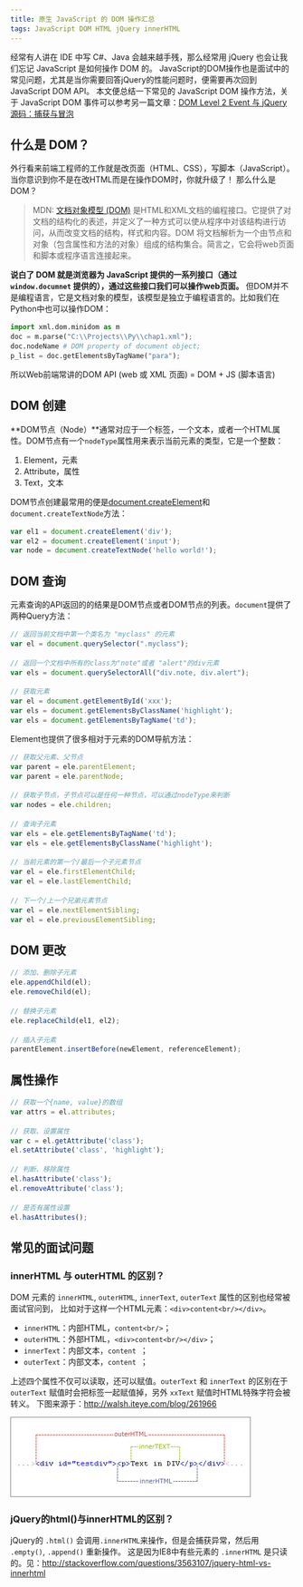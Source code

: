 ```yaml
---
title: 原生 JavaScript 的 DOM 操作汇总
tags: JavaScript DOM HTML jQuery innerHTML
---
```


经常有人讲在 IDE 中写 C#、Java 会越来越手残，那么经常用 jQuery 也会让我们忘记 JavaScript 是如何操作 DOM 的。
JavaScript的DOM操作也是面试中的常见问题，尤其是当你需要回答jQuery的性能问题时，便需要再次回到JavaScript DOM API。
本文便总结一下常见的 JavaScript DOM 操作方法，关于 JavaScript DOM 事件可以参考另一篇文章：[DOM Level 2 Event 与 jQuery 源码：捕获与冒泡][js-event]

<!--more-->

## 什么是 DOM？

外行看来前端工程师的工作就是改页面（HTML、CSS），写脚本（JavaScript）。当你意识到你不是在改HTML而是在操作DOM时，你就升级了！
那么什么是DOM？

> MDN: [文档对象模型 (DOM)][dom] 是HTML和XML文档的编程接口。它提供了对文档的结构化的表述，并定义了一种方式可以使从程序中对该结构进行访问，从而改变文档的结构，样式和内容。DOM 将文档解析为一个由节点和对象（包含属性和方法的对象）组成的结构集合。简言之，它会将web页面和脚本或程序语言连接起来。

**说白了 DOM 就是浏览器为 JavaScript 提供的一系列接口（通过 `window.documnet` 提供的），通过这些接口我们可以操作web页面。**
但DOM并不是编程语言，它是文档对象的模型，该模型是独立于编程语言的。比如我们在Python中也可以操作DOM：

```python
import xml.dom.minidom as m
doc = m.parse("C:\\Projects\\Py\\chap1.xml");
doc.nodeName # DOM property of document object;
p_list = doc.getElementsByTagName("para");
```

所以Web前端常讲的DOM API (web 或 XML 页面) = DOM + JS (脚本语言)

## DOM 创建

**DOM节点（Node）**通常对应于一个标签，一个文本，或者一个HTML属性。DOM节点有一个`nodeType`属性用来表示当前元素的类型，它是一个整数：

1. Element，元素
2. Attribute，属性
3. Text，文本

DOM节点创建最常用的便是[document.createElement][create]和`document.createTextNode`方法：

```javascript
var el1 = document.createElement('div');
var el2 = document.createElement('input');
var node = document.createTextNode('hello world!');
```

## DOM 查询

元素查询的API返回的的结果是DOM节点或者DOM节点的列表。`document`提供了两种Query方法：

```javascript
// 返回当前文档中第一个类名为 "myclass" 的元素
var el = document.querySelector(".myclass");

// 返回一个文档中所有的class为"note"或者 "alert"的div元素
var els = document.querySelectorAll("div.note, div.alert");

// 获取元素
var el = document.getElementById('xxx');
var els = document.getElementsByClassName('highlight');
var els = document.getElementsByTagName('td');
```

Element也提供了很多相对于元素的DOM导航方法：

```javascript
// 获取父元素、父节点
var parent = ele.parentElement;
var parent = ele.parentNode;

// 获取子节点，子节点可以是任何一种节点，可以通过nodeType来判断
var nodes = ele.children;    

// 查询子元素
var els = ele.getElementsByTagName('td');
var els = ele.getElementsByClassName('highlight');

// 当前元素的第一个/最后一个子元素节点
var el = ele.firstElementChild;
var el = ele.lastElementChild;

// 下一个/上一个兄弟元素节点
var el = ele.nextElementSibling;
var el = ele.previousElementSibling;
```

## DOM 更改

```javascript
// 添加、删除子元素
ele.appendChild(el);
ele.removeChild(el);

// 替换子元素
ele.replaceChild(el1, el2);

// 插入子元素
parentElement.insertBefore(newElement, referenceElement);
```

## 属性操作

```javascript
// 获取一个{name, value}的数组
var attrs = el.attributes;

// 获取、设置属性
var c = el.getAttribute('class');
el.setAttribute('class', 'highlight');

// 判断、移除属性
el.hasAttribute('class');
el.removeAttribute('class');

// 是否有属性设置
el.hasAttributes();     
```

## 常见的面试问题

### innerHTML 与 outerHTML 的区别？

DOM 元素的 `innerHTML`, `outerHTML`, `innerText`, `outerText` 属性的区别也经常被面试官问到，
比如对于这样一个HTML元素：`<div>content<br/></div>`。

* `innerHTML`：内部HTML，`content<br/>`；
* `outerHTML`：外部HTML，`<div>content<br/></div>`；
* `innerText`：内部文本，`content `；
* `outerText`：内部文本，`content `；

上述四个属性不仅可以读取，还可以赋值。`outerText` 和 `innerText` 的区别在于 `outerText` 赋值时会把标签一起赋值掉，另外 `xxText` 赋值时HTML特殊字符会被转义。
下图来源于：http://walsh.iteye.com/blog/261966

![DOM content](/assets/img/blog/javascript/dom-content.gif)

### jQuery的html()与innerHTML的区别？

jQuery的 `.html()` 会调用`.innerHTML`来操作，但是会捕获异常，然后用 `.empty()`, `.append()` 重新操作。
这是因为IE8中有些元素的 `.innerHTML` 是只读的。见：<http://stackoverflow.com/questions/3563107/jquery-html-vs-innerhtml>

[js-event]: /2015/07/31/javascript-event.html
[dom]: https://developer.mozilla.org/zh-CN/docs/Web/API/Document_Object_Model/Introduction
[create]: http://www.w3school.com.cn/xmldom/met_document_createelement.asp
